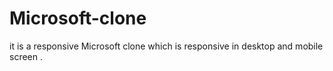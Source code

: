 # Microsoft-clone
it is a responsive Microsoft clone which is responsive in desktop and mobile screen .
